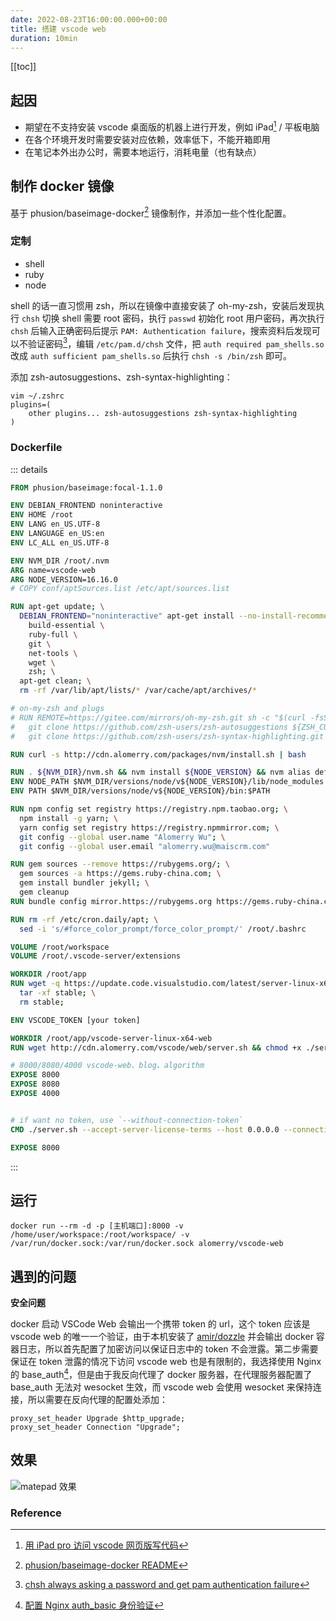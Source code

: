 ```yaml
---
date: 2022-08-23T16:00:00.000+00:00
title: 搭建 vscode web
duration: 10min
---
```


[[toc]]

## 起因

- 期望在不支持安装 vscode 桌面版的机器上进行开发，例如 iPad[^iPad-vscode] / 平板电脑
- 在各个环境开发时需要安装对应依赖，效率低下，不能开箱即用
- 在笔记本外出办公时，需要本地运行，消耗电量（也有缺点）

## 制作 docker 镜像

基于 phusion/baseimage-docker[^phusion/baseimage-docker] 镜像制作，并添加一些个性化配置。

### 定制

- shell
- ruby
- node

shell 的话一直习惯用 zsh，所以在镜像中直接安装了 oh-my-zsh，安装后发现执行 `chsh` 切换 shell 需要 root 密码，执行 `passwd` 初始化 root 用户密码，再次执行 `chsh` 后输入正确密码后提示 `PAM: Authentication failure`，搜索资料后发现可以不验证密码[^chsh-always-asking-a-password-and-get-pam-authentication-failure]，编辑 `/etc/pam.d/chsh` 文件，把 `auth required pam_shells.so` 改成 `auth sufficient pam_shells.so` 后执行 `chsh -s /bin/zsh` 即可。

添加 zsh-autosuggestions、zsh-syntax-highlighting：

```shell
vim ~/.zshrc
plugins=(
    other plugins... zsh-autosuggestions zsh-syntax-highlighting
)
```

### Dockerfile

::: details

```dockerfile
FROM phusion/baseimage:focal-1.1.0

ENV DEBIAN_FRONTEND noninteractive
ENV HOME /root
ENV LANG en_US.UTF-8
ENV LANGUAGE en_US:en
ENV LC_ALL en_US.UTF-8

ENV NVM_DIR /root/.nvm
ARG name=vscode-web
ARG NODE_VERSION=16.16.0
# COPY conf/aptSources.list /etc/apt/sources.list

RUN apt-get update; \
  DEBIAN_FRONTEND="noninteractive" apt-get install --no-install-recommends -y \
    build-essential \
    ruby-full \
    git \
    net-tools \
    wget \
    zsh; \
  apt-get clean; \
  rm -rf /var/lib/apt/lists/* /var/cache/apt/archives/*

# on-my-zsh and plugs
# RUN REMOTE=https://gitee.com/mirrors/oh-my-zsh.git sh -c "$(curl -fsSL https://gitee.com/mirrors/oh-my-zsh/raw/master/tools/install.sh)"; \
#   git clone https://github.com/zsh-users/zsh-autosuggestions ${ZSH_CUSTOM:-~/.oh-my-zsh/custom}/plugins/zsh-autosuggestions; \
#   git clone https://github.com/zsh-users/zsh-syntax-highlighting.git ${ZSH_CUSTOM:-~/.oh-my-zsh/custom}/plugins/zsh-syntax-highlighting

RUN curl -s http://cdn.alomerry.com/packages/nvm/install.sh | bash

RUN . ${NVM_DIR}/nvm.sh && nvm install ${NODE_VERSION} && nvm alias default ${NODE_VERSION} && nvm use default ${NODE_VERSION}
ENV NODE_PATH $NVM_DIR/versions/node/v${NODE_VERSION}/lib/node_modules
ENV PATH $NVM_DIR/versions/node/v${NODE_VERSION}/bin:$PATH

RUN npm config set registry https://registry.npm.taobao.org; \
  npm install -g yarn; \
  yarn config set registry https://registry.npmmirror.com; \
  git config --global user.name "Alomerry Wu"; \
  git config --global user.email "alomerry.wu@maiscrm.com"

RUN gem sources --remove https://rubygems.org/; \
  gem sources -a https://gems.ruby-china.com; \
  gem install bundler jekyll; \
  gem cleanup
RUN bundle config mirror.https://rubygems.org https://gems.ruby-china.com

RUN rm -rf /etc/cron.daily/apt; \
  sed -i 's/#force_color_prompt/force_color_prompt/' /root/.bashrc

VOLUME /root/workspace
VOLUME /root/.vscode-server/extensions

WORKDIR /root/app
RUN wget -q https://update.code.visualstudio.com/latest/server-linux-x64-web/stable; \
  tar -xf stable; \
  rm stable;

ENV VSCODE_TOKEN [your token]

WORKDIR /root/app/vscode-server-linux-x64-web
RUN wget http://cdn.alomerry.com/vscode/web/server.sh && chmod +x ./server.sh

# 8000/8080/4000 vscode-web、blog、algorithm
EXPOSE 8000
EXPOSE 8080
EXPOSE 4000


# if want no token, use `--without-connection-token`
CMD ./server.sh --accept-server-license-terms --host 0.0.0.0 --connection-token ${VSCODE_TOKEN}

EXPOSE 8000
```

:::

## 运行

```shell
docker run --rm -d -p [主机端口]:8000 -v /home/user/workspace:/root/workspace/ -v /var/run/docker.sock:/var/run/docker.sock alomerry/vscode-web
```

## 遇到的问题

**安全问题**

docker 启动 VSCode Web 会输出一个携带 token 的 url，这个 token 应该是 vscode web 的唯一一个验证，由于本机安装了 [amir/dozzle](https://github.com/amir20/dozzle) 并会输出 docker 容器日志，所以首先配置了加密访问以保证日志中的 token 不会泄露。第二步需要保证在 token 泄露的情况下访问 vscode web 也是有限制的，我选择使用 Nginx 的 base_auth[^Nginx-base-auth]，但是由于我反向代理了 docker 服务器，在代理服务器配置了 base_auth 无法对 wesocket 生效，而 vscode web 会使用 wesocket 来保持连接，所以需要在反向代理的配置处添加：

```shell
proxy_set_header Upgrade $http_upgrade;
proxy_set_header Connection "Upgrade";
```

## 效果

![matepad 效果](https://cdn.alomerry.com/blog/assets/img/posts/vscode-matepad-preview.jpg)

### Reference

[^phusion/baseimage-docker]: [phusion/baseimage-docker README](https://sourcegraph.com/github.com/phusion/baseimage-docker/-/blob/README_ZH_cn_.md)
[^chsh-always-asking-a-password-and-get-pam-authentication-failure]: [chsh always asking a password and get pam authentication failure](https://askubuntu.com/questions/812420/chsh-always-asking-a-password-and-get-pam-authentication-failure)
[^iPad-vscode]: [用 iPad pro 访问 vscode 网页版写代码](https://www.v2ex.com/t/761391)
[^Nginx-base-auth]: [配置 Nginx auth_basic 身份验证](https://hyperzsb.io/posts/nginx-auth-basic/)


